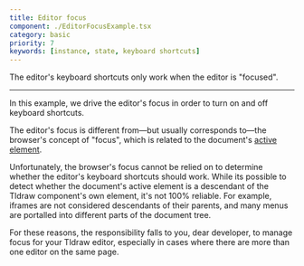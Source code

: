 ```yaml
---
title: Editor focus
component: ./EditorFocusExample.tsx
category: basic
priority: 7
keywords: [instance, state, keyboard shortcuts]
---
```


The editor's keyboard shortcuts only work when the editor is "focused".

---

In this example, we drive the editor's focus in order to turn on and off keyboard shortcuts.

The editor's focus is different from—but usually corresponds to—the browser's concept of "focus", which is related to the document's [active element](https://developer.mozilla.org/en-US/docs/Web/API/Document/activeElement).

Unfortunately, the browser's focus cannot be relied on to determine whether the editor's keyboard shortcuts should work. While its possible to detect whether the document's active element is a descendant of the Tldraw component's own element, it's not 100% reliable. For example, iframes are not considered descendants of their parents, and many menus are portalled into different parts of the document tree.

For these reasons, the responsibility falls to you, dear developer, to manage focus for your Tldraw editor, especially in cases where there are more than one editor on the same page.
